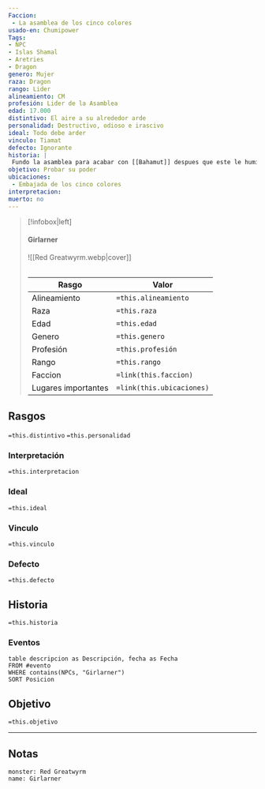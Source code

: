 ```yaml
---
Faccion: 
 - La asamblea de los cinco colores
usado-en: Chumipower 
Tags: 
- NPC
- Islas Shamal 
- Aretries 
- Dragon
genero: Mujer 
raza: Dragon 
rango: Lider 
alineamiento: CM  
profesión: Lider de la Asamblea
edad: 17.000
distintivo: El aire a su alrededor arde  
personalidad: Destructivo, odioso e irascivo
ideal: Todo debe arder
vinculo: Tiamat
defecto: Ignorante 
historia: |
 Fundo la asamblea para acabar con [[Bahamut]] despues que este le humillara aunque le dejara vivir para poder redimirse
objetivo: Probar su poder
ubicaciones:
 - Embajada de los cinco colores 
interpretacion: 
muerto: no
---
```


> [!infobox|left]
>  #### Girlarner
> ![[Red Greatwyrm.webp|cover]]
> ######   
> |Rasgo | Valor |
> | --- | --- |
> | Alineamiento | `=this.alineamiento`|
> | Raza | `=this.raza` |
> | Edad | `=this.edad` |
> | Genero | `=this.genero` |
> | Profesión | `=this.profesión` |
> | Rango | `=this.rango` |
> | Faccion | `=link(this.faccion)` |
>  | Lugares  importantes| `=link(this.ubicaciones)` |

## Rasgos 
 `=this.distintivo`
  `=this.personalidad`
###  Interpretación
  `=this.interpretacion`
### Ideal           
 `=this.ideal`
### Vinculo 
 `=this.vinculo`
### Defecto
 `=this.defecto`
## Historia
 `=this.historia`
### Eventos
```dataview
table descripcion as Descripción, fecha as Fecha
FROM #evento
WHERE contains(NPCs, "Girlarner")
SORT Posicion
```
 ##  Objetivo
   `=this.objetivo`
   
___
   ## Notas

```statblock
monster: Red Greatwyrm
name: Girlarner
```
